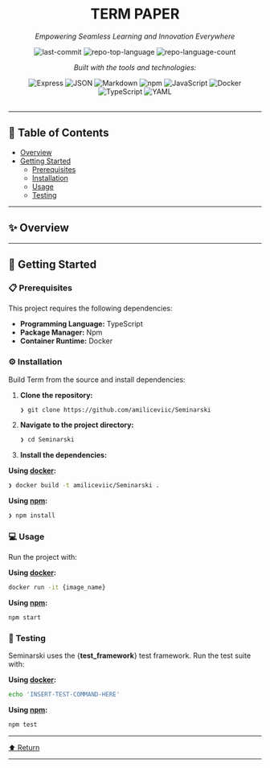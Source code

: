 <div id="top">

<!-- HEADER STYLE: CLASSIC -->
<div align="center">


# TERM PAPER

<em>Empowering Seamless Learning and Innovation Everywhere</em>

<!-- BADGES -->
<img src="https://img.shields.io/github/last-commit/amiliceviic/Seminarski?style=flat&logo=git&logoColor=white&color=0080ff" alt="last-commit">
<img src="https://img.shields.io/github/languages/top/amiliceviic/Seminarski?style=flat&color=0080ff" alt="repo-top-language">
<img src="https://img.shields.io/github/languages/count/amiliceviic/Seminarski?style=flat&color=0080ff" alt="repo-language-count">

<em>Built with the tools and technologies:</em>

<img src="https://img.shields.io/badge/Express-000000.svg?style=flat&logo=Express&logoColor=white" alt="Express">
<img src="https://img.shields.io/badge/JSON-000000.svg?style=flat&logo=JSON&logoColor=white" alt="JSON">
<img src="https://img.shields.io/badge/Markdown-000000.svg?style=flat&logo=Markdown&logoColor=white" alt="Markdown">
<img src="https://img.shields.io/badge/npm-CB3837.svg?style=flat&logo=npm&logoColor=white" alt="npm">
<img src="https://img.shields.io/badge/JavaScript-F7DF1E.svg?style=flat&logo=JavaScript&logoColor=black" alt="JavaScript">
<img src="https://img.shields.io/badge/Docker-2496ED.svg?style=flat&logo=Docker&logoColor=white" alt="Docker">
<img src="https://img.shields.io/badge/TypeScript-3178C6.svg?style=flat&logo=TypeScript&logoColor=white" alt="TypeScript">
<img src="https://img.shields.io/badge/YAML-CB171E.svg?style=flat&logo=YAML&logoColor=white" alt="YAML">

</div>
<br>

---

## 📄 Table of Contents

- [Overview](#-overview)
- [Getting Started](#-getting-started)
    - [Prerequisites](#-prerequisites)
    - [Installation](#-installation)
    - [Usage](#-usage)
    - [Testing](#-testing)

---

## ✨ Overview



---

## 🚀 Getting Started

### 📋 Prerequisites

This project requires the following dependencies:

- **Programming Language:** TypeScript
- **Package Manager:** Npm
- **Container Runtime:** Docker

### ⚙️ Installation

Build Term from the source and install dependencies:

1. **Clone the repository:**

    ```sh
    ❯ git clone https://github.com/amiliceviic/Seminarski
    ```

2. **Navigate to the project directory:**

    ```sh
    ❯ cd Seminarski
    ```

3. **Install the dependencies:**

**Using [docker](https://www.docker.com/):**

```sh
❯ docker build -t amiliceviic/Seminarski .
```
**Using [npm](https://www.npmjs.com/):**

```sh
❯ npm install
```

### 💻 Usage

Run the project with:

**Using [docker](https://www.docker.com/):**

```sh
docker run -it {image_name}
```
**Using [npm](https://www.npmjs.com/):**

```sh
npm start
```

### 🧪 Testing

Seminarski uses the {__test_framework__} test framework. Run the test suite with:

**Using [docker](https://www.docker.com/):**

```sh
echo 'INSERT-TEST-COMMAND-HERE'
```
**Using [npm](https://www.npmjs.com/):**

```sh
npm test
```

---

<div align="left"><a href="#top">⬆ Return</a></div>

---
